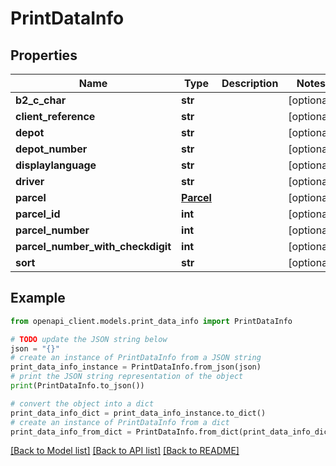 # PrintDataInfo


## Properties

Name | Type | Description | Notes
------------ | ------------- | ------------- | -------------
**b2_c_char** | **str** |  | [optional] 
**client_reference** | **str** |  | [optional] 
**depot** | **str** |  | [optional] 
**depot_number** | **str** |  | [optional] 
**displaylanguage** | **str** |  | [optional] 
**driver** | **str** |  | [optional] 
**parcel** | [**Parcel**](Parcel.md) |  | [optional] 
**parcel_id** | **int** |  | [optional] 
**parcel_number** | **int** |  | [optional] 
**parcel_number_with_checkdigit** | **int** |  | [optional] 
**sort** | **str** |  | [optional] 

## Example

```python
from openapi_client.models.print_data_info import PrintDataInfo

# TODO update the JSON string below
json = "{}"
# create an instance of PrintDataInfo from a JSON string
print_data_info_instance = PrintDataInfo.from_json(json)
# print the JSON string representation of the object
print(PrintDataInfo.to_json())

# convert the object into a dict
print_data_info_dict = print_data_info_instance.to_dict()
# create an instance of PrintDataInfo from a dict
print_data_info_from_dict = PrintDataInfo.from_dict(print_data_info_dict)
```
[[Back to Model list]](../README.md#documentation-for-models) [[Back to API list]](../README.md#documentation-for-api-endpoints) [[Back to README]](../README.md)


